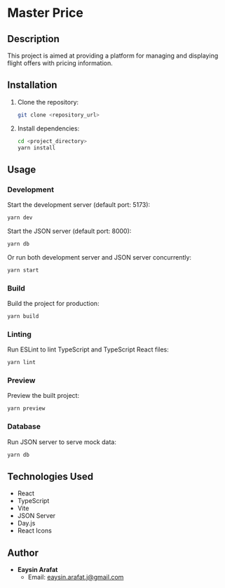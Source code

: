 # Master Price

## Description

This project is aimed at providing a platform for managing and displaying flight offers with pricing information.

## Installation

1. Clone the repository:

    ```bash
    git clone <repository_url>
    ```

2. Install dependencies:

    ```bash
    cd <project_directory>
    yarn install
    ```

## Usage

### Development

Start the development server (default port: 5173):

```bash
yarn dev
```

Start the JSON server (default port: 8000):

```bash
yarn db
```

Or run both development server and JSON server concurrently:

```bash
yarn start
```

### Build

Build the project for production:

```bash
yarn build
```

### Linting

Run ESLint to lint TypeScript and TypeScript React files:

```bash
yarn lint
```

### Preview

Preview the built project:

```bash
yarn preview
```

### Database

Run JSON server to serve mock data:

```bash
yarn db
```

## Technologies Used

- React
- TypeScript
- Vite
- JSON Server
- Day.js
- React Icons

## Author

- **Eaysin Arafat**
  - Email: eaysin.arafat.j@gmail.com
